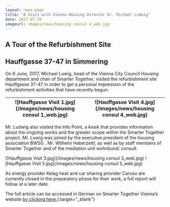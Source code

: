 ```yaml
---
layout: news-page
title: "A Visit with Vienna Housing Director Dr. Michael Ludwig"
date: 2017-07-29
imageurl: images/news/housing consul 4_web.jpg
---
```


<div class="multiline">
<h2><span class="ornament-news">A Tour of the Refurbishment Site</span></h2>
<h2><span class="ornament-news">Hauffgasse 37-47 in Simmering</span></h2>
</div>

On 6 June, 2017, Michael Luwig, head of the Vienna City Council Housing department and chair of Smarter Together, visited the refurbishment site Hauffgasse 37-47 in order to get a personal impression of the refurbishment activities that have recently begun. 

| ![Hauffgasse Visit 1.jpg](/images/news/housing consul 1_web.jpg)      |      ![Hauffgasse Visit 4.jpg](/images/news/housing consul 4_web.jpg)|
:-------------------------:|:-------------------------:

Mr. Ludwig also visited the Info Point, a kiosk that provides information about the ongoing works and the greater scope within the Smarter Together project. Mr. Luwig was joined by the executive president of the housing association BWSG , Mr. Wilhelm Haberzettl, as well as by staff members of Smarter Together and of the mediation unit wohnbund: consult.

![Hauffgasse Visit 3.jpg](/images/news/housing consul 3_web.jpg)
![Hauffgasse Visit 5.jpg](/images/news/housing consul 5_web.jpg)

As energy provider Kelag heat and car sharing provider Caruso are currently closed in the preparatory phase for their work, a full report will follow at a later date.

The full article can be accessed in German on Smarter Together Vienna’s website [by clicking here.](http://www.smartertogether.at/michael-ludwig-baustellenbesuch/){:target="_blank"}


